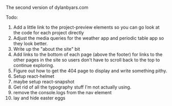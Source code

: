 The second version of dylanbyars.com

Todo: 

1. Add a little link to the project-preview elements so you can go look at the code for each project directly
2. Adjust the media queries for the weather app and periodic table app so they look better.
3. Write up the "about the site" bit
4. Add links to the bottom of each page (above the footer) for links to the other pages in the site so users don't have to scroll back to the top to continue exploring.
5. Figure out how to get the 404 page to display and write something pithy. 
6. Setup react-helmet
7. maybe setup react-snapshot
8. Get rid of all the typography stuff I'm not actually using.
9. remove the console.logs from the nav element
10. lay and hide easter eggs
